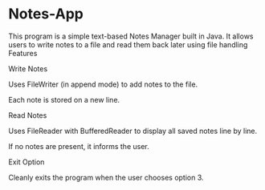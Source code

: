 # Notes-App
This program is a simple text-based Notes Manager built in Java. It allows users to write notes to a file and read them back later using file handling
Features

Write Notes

Uses FileWriter (in append mode) to add notes to the file.

Each note is stored on a new line.

Read Notes

Uses FileReader with BufferedReader to display all saved notes line by line.

If no notes are present, it informs the user.

Exit Option

Cleanly exits the program when the user chooses option 3.
